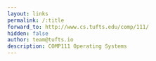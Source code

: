 ```yaml
---
layout: links
permalink: /:title
forward_to: http://www.cs.tufts.edu/comp/111/
hidden: false
author: team@tufts.io
description: COMP111 Operating Systems
---
```

